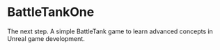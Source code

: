 # BattleTankOne
The next step. A simple BattleTank game to learn advanced concepts in Unreal game development.
